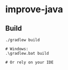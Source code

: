 # improve-java

## Build
```shell
./gradlew build

# Windows:
.\gradlew.bat build

# Or rely on your IDE
```

